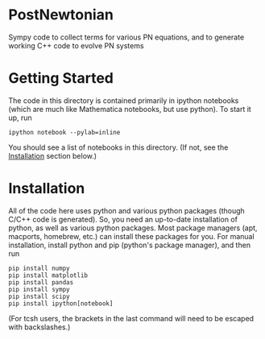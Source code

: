 PostNewtonian
=============

Sympy code to collect terms for various PN equations, and to generate
working C++ code to evolve PN systems


Getting Started
===============

The code in this directory is contained primarily in ipython notebooks
(which are much like Mathematica notebooks, but use python).  To start
it up, run

    ipython notebook --pylab=inline

You should see a list of notebooks in this directory.  (If not, see
the [Installation](#Installation) section below.)


Installation
============

All of the code here uses python and various python packages (though
C/C++ code is generated).  So, you need an up-to-date installation of
python, as well as various python packages.  Most package managers
(apt, macports, homebrew, etc.) can install these packages for you.
For manual installation, install python and pip (python's package
manager), and then run

    pip install numpy
    pip install matplotlib
    pip install pandas
    pip install sympy
    pip install scipy
    pip install ipython[notebook]

(For tcsh users, the brackets in the last command will need to be
escaped with backslashes.)
